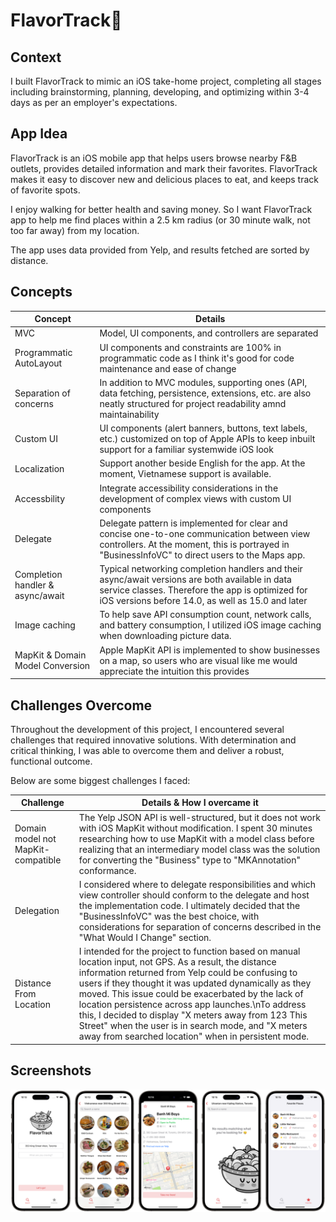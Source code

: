 # FlavorTrack🍜

## Context
I built FlavorTrack to mimic an iOS take-home project, completing all stages including brainstorming, planning, developing, and optimizing within 3-4 days as per an employer's expectations.

## App Idea
FlavorTrack is an iOS mobile app that helps users browse nearby F&B outlets, provides detailed information and mark their favorites. FlavorTrack makes it easy to discover new and delicious places to eat, and keeps track of favorite spots.

I enjoy walking for better health and saving money. So I want FlavorTrack app to help me find places within a 2.5 km radius (or 30 minute walk, not too far away) from my location.

The app uses data provided from Yelp, and results fetched are sorted by distance.

## Concepts
<table>
    <thead>
        <tr>
            <th>Concept</th>
            <th>Details</th>
        </tr>
    </thead>
    <tbody>
        <tr>
            <td>MVC</td>
            <td>Model, UI components, and controllers are separated</td>
        </tr>
        <tr>
            <td>Programmatic AutoLayout</td>
            <td>UI components and constraints are 100% in programmatic code as I think it's good for code maintenance and ease of change</td>
        </tr>
        <tr>
            <td>Separation of concerns</td>
            <td>In addition to MVC modules, supporting ones (API, data fetching, persistence, extensions, etc. are also neatly structured for project readability amnd maintainability</td>
        </tr>
        <tr>
            <td>Custom UI</td>
            <td>UI components (alert banners, buttons, text labels, etc.) customized on top of Apple APIs to keep inbuilt support for a familiar systemwide iOS look</td>
        </tr>
		<tr>
            <td>Localization</td>
            <td>Support another beside English for the app. At the moment, Vietnamese support is available.</td>
        </tr>
        <tr>
            <td>Accessbility</td>
            <td>Integrate accessibility considerations in the development of complex views with custom UI components</td>
        </tr>
        <tr>
            <td>Delegate</td>
            <td>Delegate pattern is implemented for clear and concise one-to-one communication between view controllers. At the moment, this is portrayed in "BusinessInfoVC" to direct users to the Maps app.</td>
        </tr>
        <tr>
            <td>Completion handler & async/await</td>
            <td>Typical networking completion handlers and their async/await versions are both available in data service classes. Therefore the app is optimized for iOS versions before 14.0, as well as 15.0 and later</td>
        </tr>
        <tr>
            <td>Image caching</td>
            <td>To help save API consumption count, network calls, and battery consumption, I utilized iOS image caching when downloading picture data.</td>
        </tr>
        <tr>
            <td>MapKit & Domain Model Conversion</td>
            <td>Apple MapKit API is implemented to show businesses on a map, so users who are visual like me would appreciate the intuition this provides</td>
        </tr>
    </tbody>
</table>

## Challenges Overcome
Throughout the development of this project, I encountered several challenges that required innovative solutions. With determination and critical thinking, I was able to overcome them and deliver a robust, functional outcome.

Below are some biggest challenges I faced:
<table>
    <thead>
        <tr>
            <th>Challenge</th>
            <th>Details & How I overcame it</th>
        </tr>
    </thead>
    <tbody>
        <tr>
            <td>Domain model not MapKit-compatible</td>
            <td>The Yelp JSON API is well-structured, but it does not work with iOS MapKit without modification. I spent 30 minutes researching how to use MapKit with a model class before realizing that an intermediary model class was the solution for converting the "Business" type to "MKAnnotation" conformance.</td>
        </tr>
        <tr>
            <td>Delegation</td>
            <td>I considered where to delegate responsibilities and which view controller should conform to the delegate and host the implementation code. I ultimately decided that the "BusinessInfoVC" was the best choice, with considerations for separation of concerns described in the "What Would I Change" section.</td>
        </tr>
        <tr>
            <td>Distance From Location</td>
            <td>I intended for the project to function based on manual location input, not GPS. As a result, the distance information returned from Yelp could be confusing to users if they thought it was updated dynamically as they moved. This issue could be exacerbated by the lack of location persistence across app launches.\nTo address this, I decided to display "X meters away from 123 This Street" when the user is in search mode, and "X meters away from searched location" when in persistent mode.</td>
        </tr>
    </tbody>
</table>

## Screenshots
![screenshot](screenshots/screenshot.png)
